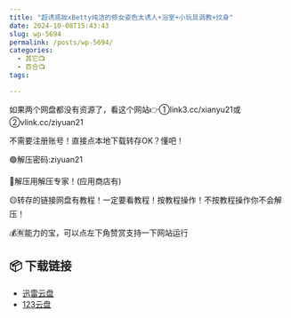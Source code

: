 ```yaml
---
title: "超诱惑妝xBetty纯洁的修女姿色太诱人+浴室+小玩具调教+纹身"
date: 2024-10-08T15:43:43
slug: wp-5694
permalink: /posts/wp-5694/
categories:
  - 其它📺
  - 百合📺
tags:

---
```


如果两个网盘都没有资源了，看这个网站👉①link3.cc/xianyu21或②vlink.cc/ziyuan21

不需要注册账号！直接点本地下载转存OK？懂吧！

🟢解压密码:ziyuan21

🔵解压用解压专家！(应用商店有)

🟡转存的链接网盘有教程！一定要看教程！按教程操作！不按教程操作你不会解压！

💰🈶能力的宝，可以点左下角赞赏支持一下网站运行

## 📦 下载链接
- [迅雷云盘](https://blziyuan21.com/pay-download/5694?key=9ed0e86aa1&down_id=0)
- [123云盘](https://blziyuan21.com/pay-download/5694?key=9ed0e86aa1&down_id=1)

